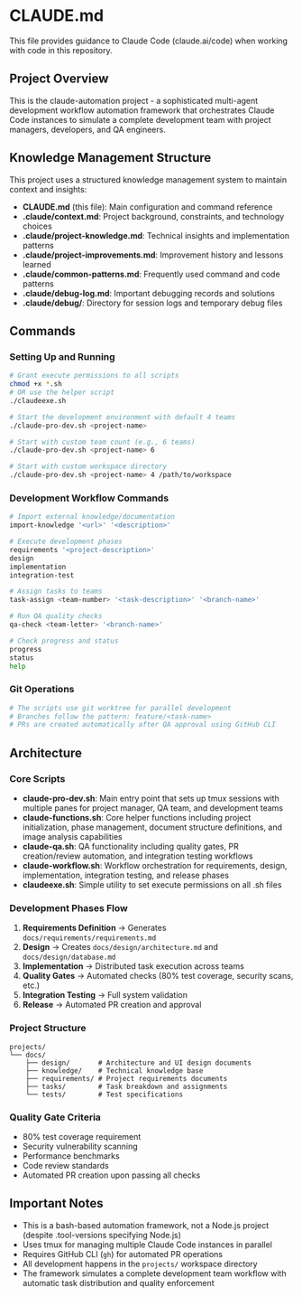 # CLAUDE.md

This file provides guidance to Claude Code (claude.ai/code) when working with code in this repository.

## Project Overview

This is the claude-automation project - a sophisticated multi-agent development workflow automation framework that orchestrates Claude Code instances to simulate a complete development team with project managers, developers, and QA engineers.

## Knowledge Management Structure

This project uses a structured knowledge management system to maintain context and insights:

- **CLAUDE.md** (this file): Main configuration and command reference
- **.claude/context.md**: Project background, constraints, and technology choices
- **.claude/project-knowledge.md**: Technical insights and implementation patterns
- **.claude/project-improvements.md**: Improvement history and lessons learned
- **.claude/common-patterns.md**: Frequently used command and code patterns
- **.claude/debug-log.md**: Important debugging records and solutions
- **.claude/debug/**: Directory for session logs and temporary debug files

## Commands

### Setting Up and Running
```bash
# Grant execute permissions to all scripts
chmod +x *.sh
# OR use the helper script
./claudeexe.sh

# Start the development environment with default 4 teams
./claude-pro-dev.sh <project-name>

# Start with custom team count (e.g., 6 teams)
./claude-pro-dev.sh <project-name> 6

# Start with custom workspace directory
./claude-pro-dev.sh <project-name> 4 /path/to/workspace
```

### Development Workflow Commands
```bash
# Import external knowledge/documentation
import-knowledge '<url>' '<description>'

# Execute development phases
requirements '<project-description>'
design
implementation
integration-test

# Assign tasks to teams
task-assign <team-number> '<task-description>' '<branch-name>'

# Run QA quality checks
qa-check <team-letter> '<branch-name>'

# Check progress and status
progress
status
help
```

### Git Operations
```bash
# The scripts use git worktree for parallel development
# Branches follow the pattern: feature/<task-name>
# PRs are created automatically after QA approval using GitHub CLI
```

## Architecture

### Core Scripts
- **claude-pro-dev.sh**: Main entry point that sets up tmux sessions with multiple panes for project manager, QA team, and development teams
- **claude-functions.sh**: Core helper functions including project initialization, phase management, document structure definitions, and image analysis capabilities
- **claude-qa.sh**: QA functionality including quality gates, PR creation/review automation, and integration testing workflows
- **claude-workflow.sh**: Workflow orchestration for requirements, design, implementation, integration testing, and release phases
- **claudeexe.sh**: Simple utility to set execute permissions on all .sh files

### Development Phases Flow
1. **Requirements Definition** → Generates `docs/requirements/requirements.md`
2. **Design** → Creates `docs/design/architecture.md` and `docs/design/database.md`
3. **Implementation** → Distributed task execution across teams
4. **Quality Gates** → Automated checks (80% test coverage, security scans, etc.)
5. **Integration Testing** → Full system validation
6. **Release** → Automated PR creation and approval

### Project Structure
```
projects/
└── docs/
    ├── design/       # Architecture and UI design documents
    ├── knowledge/    # Technical knowledge base
    ├── requirements/ # Project requirements documents
    ├── tasks/        # Task breakdown and assignments
    └── tests/        # Test specifications
```

### Quality Gate Criteria
- 80% test coverage requirement
- Security vulnerability scanning
- Performance benchmarks
- Code review standards
- Automated PR creation upon passing all checks

## Important Notes

- This is a bash-based automation framework, not a Node.js project (despite .tool-versions specifying Node.js)
- Uses tmux for managing multiple Claude Code instances in parallel
- Requires GitHub CLI (`gh`) for automated PR operations
- All development happens in the `projects/` workspace directory
- The framework simulates a complete development team workflow with automatic task distribution and quality enforcement